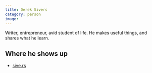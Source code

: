 ```yaml
---
title: Derek Sivers
category: person
image: 
---
```


Writer, entrepreneur, avid student of life. He makes useful things, and shares what he learn.

## Where he shows up
- [sive.rs](https://sive.rs/)
